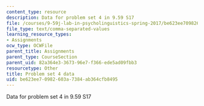 ```yaml
---
content_type: resource
description: Data for problem set 4 in 9.59 S17
file: /courses/9-59j-lab-in-psycholinguistics-spring-2017/be623ee70982603a7384ab364cfb8495_pset4_particle_shift_data.csv
file_type: text/comma-separated-values
learning_resource_types:
- Assignments
ocw_type: OCWFile
parent_title: Assignments
parent_type: CourseSection
parent_uid: 82a364e3-3673-96e7-f366-ede5ad09fbb3
resourcetype: Other
title: Problem set 4 data
uid: be623ee7-0982-603a-7384-ab364cfb8495
---
```

Data for problem set 4 in 9.59 S17

